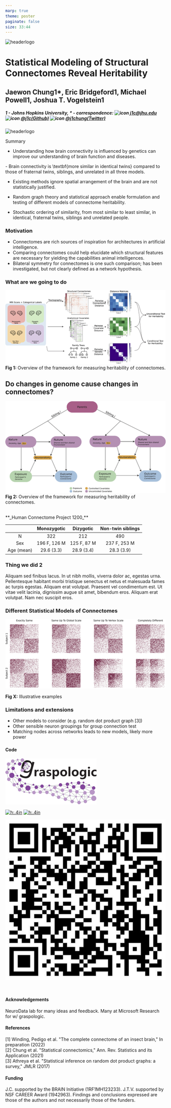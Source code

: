 ```yaml
---
marp: true
theme: poster
paginate: false
size: 33:44
---
```


<!-- Start header -->
<div class="header">

<!-- Image in the upper left -->
<div>

![headerlogo](./images/hopkins-logo.png)

</div>

<!-- Title and author information -->
<div>

# Statistical Modeling of Structural Connectomes Reveal Heritability

## Jaewon Chung<span class=super>1\*</span>, Eric Bridgeford<span class=super>1</span>, Michael Powell<span class=super>1</span>, Joshua T. Vogelstein<span class=super>1</span>

##### 1 - Johns Hopkins University, $\ast$ - correspondence: ![icon](./images/email.png) [_j1c@jhu.edu_](mailto:j1c@jhu.edu) ![icon](./images/github.png) [_@j1c(Github)_](https://github.com/j1c) ![icon](./images/twitter.png) [_@j1chung(Twitter)_](https://twitter.com/j1chung)

</div>

<!-- Image on the upper right -->
<div>

![headerlogo](./images/nd_logo.png)

</div>

<!-- End header -->
</div>

<!-- Summary box title -->

<span class='h3-noline'> Summary </span>

<!-- Summary box using 5 columns-->
<div class='box'>
<div class="columns-box">

<!-- Box col1 -->
<div>

- Understanding how brain connectivity is influenced by genetics can improve our understanding of brain function and diseases.

</div>
<div>
- Brain connectivity is \textbf{more similar in identical twins} compared to those of fraternal twins, siblings, and unrelated in all three models.

</div>
<div>

- Existing methods ignore spatial arrangement of the brain and are not statistically justified.

</div>
<div>

- Random graph theory and statistical approach enable formulation and testing of different models of connectome heritability.

</div>
<div>

- Stochastic ordering of similarity, from most similar to least similar, in identical, fraternal twins, siblings and unrelated people.

</div>

<!-- End columns-box -->
</div>
<!-- End box -->
</div>

<!-- Start main 2 column split for poster -->
<div class="columns-main">

<!-- Start main column 1 -->
<div>

### Motivation

- Connectomes are rich sources of inspiration for architectures in artificial intelligence.
- Comparing connectomes could help elucidate which structural features are necessary for yielding the capabilities animal intelligences.
- Bilateral symmetry for connectomes is one such comparison; has been investigated, but not clearly defined as a network hypothesis.

### What are we going to do

<!-- Big question for this work -->

![](./ohbm22/overview.png)
**Fig 1:** Overview of the framework for measuring heritability of connectomes.

## Do changes in genome cause changes in connectomes?

![](./ohbm22/dag.png)
**Fig 2:** Overview of the framework for measuring heritability of connectomes.

<br>
**_Human Connectome Project 1200_**

|            | Monozygotic  |  Dizygotic  | Non-twin siblings |
| :--------: | :----------: | :---------: | :---------------: |
|     N      |     322      |     212     |        490        |
|    Sex     | 196 F, 126 M | 125 F, 87 M |   237 F, 253 M    |
| Age (mean) |  29.6 (3.3)  | 28.9 (3.4)  |    28.3 (3.9)     |

### Thing we did 2

Aliquam sed finibus lacus. In ut nibh mollis, viverra dolor ac, egestas urna. Pellentesque habitant morbi tristique senectus et netus et malesuada fames ac turpis egestas. Aliquam erat volutpat. Praesent vel condimentum est. Ut vitae velit lacinia, dignissim augue sit amet, bibendum eros. Aliquam erat volutpat. Nam nec suscipit eros.

<!-- End main column 1 -->
</div>

<!-- Start main column 2 -->
<div>

### Different Statistical Models of Connectomes

![](./ohbm22/Illustrative_example.png)

**Fig X:** Illustrative examples

### Limitations and extensions

- Other models to consider (e.g. random dot product graph [3])
- Other sensible neuron groupings for group connection test
- Matching nodes across networks leads to new models, likely more power

<!-- Code/Refs/Thanks/Funding - small section -->

###

<div class="columns2">
<div>

#### Code

<div class="columns3-np">
<div>

<!-- Logo for a package -->

![left h:1in](./ohbm22/graspologic-logo.svg)

</div>
<div>

<!-- Badges for a package -->

[![h:.4in](https://pepy.tech/badge/graspologic)](https://pepy.tech/project/graspologic)
[![h:.4in](https://img.shields.io/github/stars/microsoft/graspologic?style=social)](https://github.com/microsoft/graspologic)

</div>
<div>

<!-- QR code to a package -->

![center h:1in](./ohbm22/graspologic-qr.svg)

</div>
</div>

<br>

#### Acknowledgements

<footer>
NeuroData lab for many ideas and feedback. Many at Microsoft Research for w/ graspologic.
</footer>

</div>
<div>

#### References

<!-- Need these breaks <br> between refs otherwise formatting breaks for some reason -->
<footer>
[1] Winding, Pedigo et al. "The complete connectome of an insect brain," In preparation (2022)
<br>
[2] Chung et al. "Statistical connectomics," Ann. Rev. Statistics and its Application (2021)
<br>
[3] Athreya et al. "Statistical inference on random dot product graphs: a survey," JMLR (2017)
</footer>

#### Funding

<footer>
J.C. supported by the BRAIN Initiative (1RF1MH123233). J.T.V. supported by NSF CAREER Award (1942963). Findings and conclusions expressed are  those of the authors and not necessarily those of the funders.
</footer>

</div>
</div>

<!-- End main column 2 -->
</div>

<!-- End main columns -->
</div>
